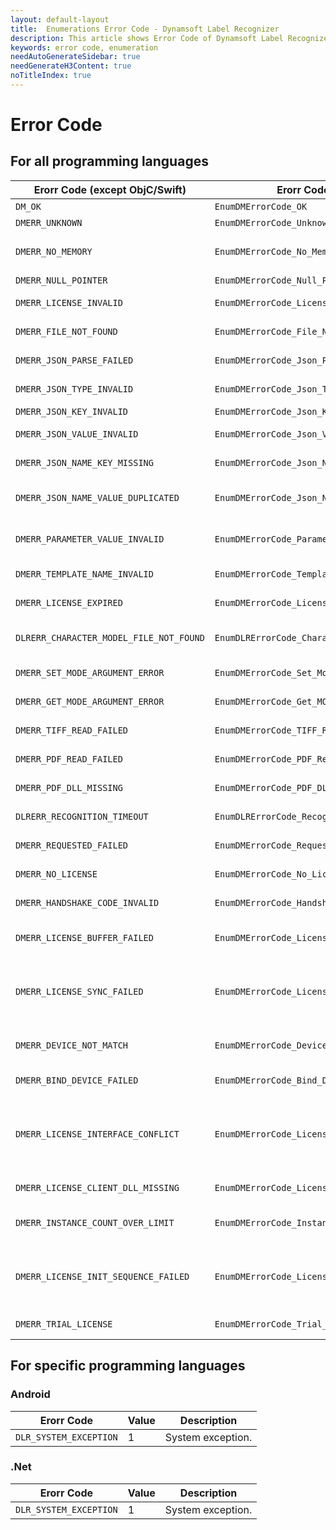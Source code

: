 ```yaml
---
layout: default-layout
title:  Enumerations Error Code - Dynamsoft Label Recognizer
description: This article shows Error Code of Dynamsoft Label Recognizer.
keywords: error code, enumeration
needAutoGenerateSidebar: true
needGenerateH3Content: true
noTitleIndex: true
---
```


# Error Code  
   
## For all programming languages

  | Erorr Code (except ObjC/Swift) | Erorr Code (ObjC/Swift) | Value | Description |
  |--------------------------------|-------------------------|-------|-------------|
  | `DM_OK`                                | `EnumDMErrorCode_OK`                              | 0 | Successful. |
  | `DMERR_UNKNOWN`                        | `EnumDMErrorCode_Unknow`                          | -10000 | Unknown error. |
  | `DMERR_NO_MEMORY`                      | `EnumDMErrorCode_No_Memory`                       | -10001 | Not enough memory to perform the operation. |
  | `DMERR_NULL_POINTER`                   | `EnumDMErrorCode_Null_Pointer`                    | -10002 | Null pointer. |
  | `DMERR_LICENSE_INVALID`                | `EnumDMErrorCode_License_Invalid`                 | -10003 | The license is invalid. |
  | `DMERR_FILE_NOT_FOUND`                 | `EnumDMErrorCode_File_Not_Found`                  | -10004 | The file is not found. |
  | `DMERR_JSON_PARSE_FAILED`              | `EnumDMErrorCode_Json_Parse_Failed`               | -10005 | Failed to parse JSON string. |
  | `DMERR_JSON_TYPE_INVALID`              | `EnumDMErrorCode_Json_Type_Invalid`               | -10006 | The value type is invalid. |
  | `DMERR_JSON_KEY_INVALID`               | `EnumDMErrorCode_Json_Key_Invalid`                | -10007 | The key is invalid. |
  | `DMERR_JSON_VALUE_INVALID`             | `EnumDMErrorCode_Json_Value_Invalid`              | -10008 | The value is invalid or out of range. |
  | `DMERR_JSON_NAME_KEY_MISSING`          | `EnumDMErrorCode_Json_Name_Key_Missing`           | -10009 | The mandatory key "Name" is missing. |
  | `DMERR_JSON_NAME_VALUE_DUPLICATED`     | `EnumDMErrorCode_Json_Name_Value_Duplicated`      | -10010 | The value of the key "Name" is duplicated. |
  | `DMERR_PARAMETER_VALUE_INVALID`        | `EnumDMErrorCode_Parameter_Value_Invalid`         | -10011 | The parameter value is invalid or out of range. |
  | `DMERR_TEMPLATE_NAME_INVALID`          | `EnumDMErrorCode_Template_Name_Invalid`           | -10012 | The template name is invalid. |
  | `DMERR_LICENSE_EXPIRED`                | `EnumDMErrorCode_License_Expired`                 | -10013 | The license has expired. |
  | `DLRERR_CHARACTER_MODEL_FILE_NOT_FOUND` | `EnumDLRErrorCode_Character_Model_File_Not_Found`  | -10014 | The character model file is not found. |
  | `DMERR_SET_MODE_ARGUMENT_ERROR`        | `EnumDMErrorCode_Set_Mode_Argument_Error`         | -10015 | Failed to set mode's argument. |
  | `DMERR_GET_MODE_ARGUMENT_ERROR`        | `EnumDMErrorCode_Get_MODE_Argument_Error`         | -10016 | Failed to set mode's argument. |
  | `DMERR_TIFF_READ_FAILED`               | `EnumDMErrorCode_TIFF_Read_Failed`                | -10017 | Failed to read the TIFF image. |
  | `DMERR_PDF_READ_FAILED`                | `EnumDMErrorCode_PDF_Read_Failed`                 | -10021 | Failed to read the PDF image. |
  | `DMERR_PDF_DLL_MISSING`                | `EnumDMErrorCode_PDF_DLL_Missing`                 | -10022 | The PDF DLL is missing. |
  | `DLRERR_RECOGNITION_TIMEOUT`            | `EnumDLRErrorCode_Recognition_Timeout`             | -10026 | Recognition timeout. |
  | `DMERR_REQUESTED_FAILED`               | `EnumDMErrorCode_Requested_Failed`                | -10044 | Failed to request the license file. |
  | `DMERR_NO_LICENSE`                      | `EnumDMErrorCode_No_License`                      | -20000 | No license specified. |
  | `DMERR_HANDSHAKE_CODE_INVALID`          | `EnumDMErrorCode_Handshake_Code_Invalid`          | -20001 | The handshake code is invalid. |
  | `DMERR_LICENSE_BUFFER_FAILED`           | `EnumDMErrorCode_License_Buffer_Failed`           | -20002 | Failed to read or write license buffer. |
  | `DMERR_LICENSE_SYNC_FAILED`             | `EnumDMErrorCode_License_Sync_Failed`             | -20003 | Failed to synchronize license info with license tracking server. |
  | `DMERR_DEVICE_NOT_MATCH`                | `EnumDMErrorCode_Device_Not_Match`                | -20004 | Device does not match with license buffer. |
  | `DMERR_BIND_DEVICE_FAILED`              | `EnumDMErrorCode_Bind_Device_Failed`              | -20005 | Failed to bind device. |
  | `DMERR_LICENSE_INTERFACE_CONFLICT`      | `EnumDMErrorCode_License_Interface_Conflict`      | -20006 | Interface InitLicenseFromLTS can not be used together with other license initiation interfaces.|
  | `DMERR_LICENSE_CLIENT_DLL_MISSING`      | `EnumDMErrorCode_License_Client_DLL_Missing`      | -20007 | The license client dll is missing. |
  | `DMERR_INSTANCE_COUNT_OVER_LIMIT`       | `EnumDMErrorCode_Instance_Count_Over_Limit`       | -20008 | The number of instances used has exceeded the limit. |
  | `DMERR_LICENSE_INIT_SEQUENCE_FAILED`    | `EnumDMErrorCode_License_Init_Sequence_Failed`    | -20009 | Interface InitLicenseFromLTS has to be called before creating any SDK objects. |
  | `DMERR_TRIAL_LICENSE`                   | `EnumDMErrorCode_Trial_License`                   | -20010 | Using a trial license. |


## For specific programming languages  

### Android

  | Erorr Code | Value | Description |
  |------------|-------|-------------|
  | `DLR_SYSTEM_EXCEPTION` | 1 | System exception. |

### .Net

  | Erorr Code | Value | Description |
  |------------|-------|-------------|
  | `DLR_SYSTEM_EXCEPTION` | 1 | System exception. |
